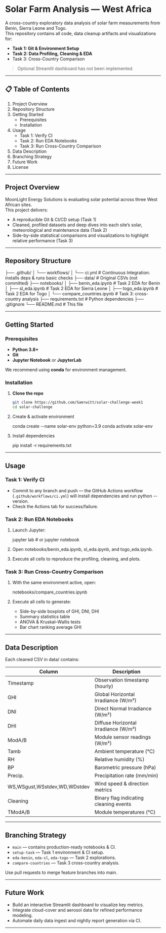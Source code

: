 # Solar Farm Analysis — West Africa

A cross-country exploratory data analysis of solar farm measurements from Benin, Sierra Leone and Togo.  
This repository contains all code, data cleanup artifacts and visualizations for:

- **Task 1: Git & Environment Setup**  
- **Task 2: Data Profiling, Cleaning & EDA**  
- Task 3: Cross-Country Comparison  

> Optional Streamlit dashboard has not been implemented.

---

## 📋 Table of Contents

1. Project Overview  
2. Repository Structure  
3. Getting Started  
   - Prerequisites  
   - Installation  
4. Usage  
   - Task 1: Verify CI  
   - Task 2: Run EDA Notebooks  
   - Task 3: Run Cross-Country Comparison  
5. Data Description  
6. Branching Strategy  
7. Future Work  
8. License  

---

## Project Overview

MoonLight Energy Solutions is evaluating solar potential across three West African sites.  
This project delivers:

- A reproducible Git & CI/CD setup (Task 1)  
- Cleaned, profiled datasets and deep dives into each site’s solar, meteorological and maintenance data (Task 2)  
- Side-by-side statistical comparisons and visualizations to highlight relative performance (Task 3)  

---

##  Repository Structure

├── .github/
│   └── workflows/
│       └── ci.yml            # Continuous Integration: installs deps & runs basic checks
├── data/                     # Original CSVs (not committed)
├── notebooks/
│   ├── benin\_eda.ipynb       # Task 2 EDA for Benin
│   ├── sl\_eda.ipynb          # Task 2 EDA for Sierra Leone
│   ├── togo\_eda.ipynb        # Task 2 EDA for Togo
│   └── compare\_countries.ipynb  # Task 3: cross-country analysis
├── requirements.txt          # Python dependencies
├── .gitignore
└── README.md                 # This file


---

##  Getting Started

### Prerequisites

- **Python 3.8+**  
- **Git**  
- **Jupyter Notebook** or **JupyterLab**  

We recommend using **conda** for environment management.

### Installation

1. **Clone the repo**  
   ```bash
   git clone https://github.com/Samrwitt/solar-challenge-week1
   cd solar-challenge

2. Create & activate environment

      conda create --name solar-env python=3.9
   conda activate solar-env
   
3. Install dependencies

      pip install -r requirements.txt
   

---

##  Usage

### Task 1: Verify CI

* Commit to any branch and push — the GitHub Actions workflow (`.github/workflows/ci.yml`) will install dependencies and run python --version.
* Check the Actions tab for success/failure.

### Task 2: Run EDA Notebooks

1. Launch Jupyter:

      jupyter lab  # or jupyter notebook
   
2. Open notebooks/benin_eda.ipynb, sl_eda.ipynb, and togo_eda.ipynb.
3. Execute all cells to reproduce the profiling, cleaning, and plots.

### Task 3: Run Cross-Country Comparison

1. With the same environment active, open:

      notebooks/compare_countries.ipynb
   
2. Execute all cells to generate:

   * Side-by-side boxplots of GHI, DNI, DHI
   * Summary statistics table
   * ANOVA & Kruskal–Wallis tests
   * Bar chart ranking average GHI

---

##  Data Description

Each cleaned CSV in data/ contains:

| Column                       | Description                            |
| ---------------------------- | -------------------------------------- |
| Timestamp                    | Observation timestamp (hourly)         |
| GHI                          | Global Horizontal Irradiance (W/m²)    |
| DNI                          | Direct Normal Irradiance (W/m²)        |
| DHI                          | Diffuse Horizontal Irradiance (W/m²)   |
| ModA/B                       | Module sensor readings (W/m²)          |
| Tamb                         | Ambient temperature (°C)               |
| RH                           | Relative humidity (%)                  |
| BP                           | Barometric pressure (hPa)              |
| Precip.                      | Precipitation rate (mm/min)            |
| WS,WSgust,WSstdev,WD,WDstdev | Wind speed & direction metrics         |
| Cleaning                     | Binary flag indicating cleaning events |
| TModA/B                      | Module temperatures (°C)               |

---

##  Branching Strategy

* `main` — contains production-ready notebooks & CI.
* `setup-task` — Task 1 environment & CI setup.
* `eda-benin`, `eda-sl`, `eda-togo` — Task 2 explorations.
* `compare-countries` — Task 3 cross-country analysis.

Use pull requests to merge feature branches into main.

---

##  Future Work

* Build an interactive Streamlit dashboard to visualize key metrics.
* Integrate cloud-cover and aerosol data for refined performance modeling.
* Automate daily data ingest and nightly report generation via CI.

---
